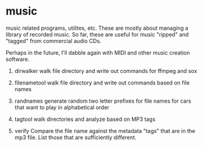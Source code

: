 # music
music related programs, utilites, etc. 
These are mostly about managing a library of recorded music.
So far, these are useful for music "ripped" and "tagged" from
commercial audio CDs.

Perhaps in the future, I'll dabble again with MIDI and other music creation software.

1. dirwalker walk file directory and write out commands for ffmpeg and sox

2. filenametool walk file directory and write out commands based on file names

3.  randnames generate random two letter prefixes for file names
for cars that want to play in alphabetical order
 
4.  tagtool walk directories and analyze based on MP3 tags
 
5. verify Compare the file name against the metadata "tags" that are in the mp3 file.
List those that are sufficiently different.
